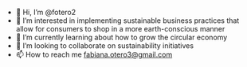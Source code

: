- 👋 Hi, I’m @fotero2
- 👀 I’m interested in implementing sustainable business practices that allow for consumers to shop in a more earth-conscious manner
- 🌱 I’m currently learning about how to grow the circular economy
- 💞️ I’m looking to collaborate on sustainability initiatives
- 📫 How to reach me fabiana.otero3@gmail.com

<!---
fotero2/fotero2 is a ✨ special ✨ repository because its `README.md` (this file) appears on your GitHub profile.
You can click the Preview link to take a look at your changes.
--->
